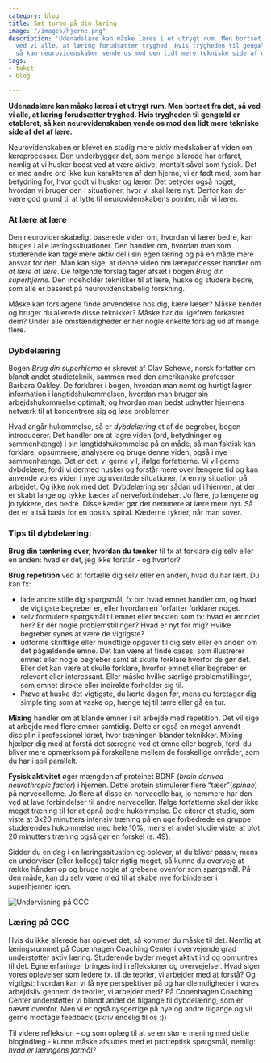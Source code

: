 ```yaml
---
category: blog
title: Sæt turbo på din læring
image: "/images/hjerne.png"
description: 'Udenadslære kan måske læres i et utrygt rum. Men bortset fra det, så
  ved vi alle, at læring forudsætter tryghed. Hvis trygheden til gengæld er etableret,
  så kan neurovidenskaben vende os mod den lidt mere tekniske side af det af lære. '
tags:
- tekst
- blog

---
```

**Udenadslære kan måske læres i et utrygt rum. Men bortset fra det, så ved vi alle, at læring forudsætter tryghed. Hvis trygheden til gengæld er etableret, så kan neurovidenskaben vende os mod den lidt mere tekniske side af det af lære.**

Neurovidenskaben er blevet en stadig mere aktiv medskaber af viden om læreprocesser. Den underbygger det, som mange allerede har erfaret, nemlig at vi husker bedst ved at være aktive, mentalt såvel som fysisk. Det er med andre ord ikke kun karakteren af den hjerne, vi er født med, som har betydning for, hvor godt vi husker og lærer. Det betyder også noget, hvordan vi bruger den i situationer, hvor vi skal lære nyt. Derfor kan der være god grund til at lytte til neurovidenskabens pointer, når vi lærer.

### At lære at lære

Den neurovidenskabeligt baserede viden om, hvordan vi lærer bedre, kan bruges i alle læringssituationer. Den handler om, hvordan man som studerende kan tage mere aktiv del i sin egen læring og på en måde mere ansvar for den. Man kan sige, at denne viden om læreprocesser handler om _at lære at lære_. De følgende forslag tager afsæt i bogen _Brug din superhjerne._ Den indeholder teknikker til at lære, huske og studere bedre, som alle er baseret på neurovidenskabelig forskning.

Måske kan forslagene finde anvendelse hos dig, kære læser? Måske kender og bruger du allerede disse teknikker? Måske har du ligefrem forkastet dem? Under alle omstændigheder er her nogle enkelte forslag ud af mange flere.

### Dybdelæring

Bogen _Brug din superhjerne_ er skrevet af Olav Schewe, norsk forfatter om blandt andet studieteknik, sammen med den amerikanske professor Barbara Oakley. De forklarer i bogen, hvordan man nemt og hurtigt lagrer information i langtidshukommelsen, hvordan man bruger sin arbejdshukommelse optimalt, og hvordan man bedst udnytter hjernens netværk til at koncentrere sig og løse problemer.

Hvad angår hukommelse, så er _dybdelæring_ et af de begreber, bogen introducerer. Det handler om at lagre viden (ord, betydninger og sammenhænge) i sin langtidshukommelse på en måde, så man faktisk kan forklare, opsummere, analysere og bruge denne viden, også i nye sammenhænge. Det er det, vi gerne vil, ifølge forfatterne. Vi vil gerne dybdelære, fordi vi dermed husker og forstår mere over længere tid og kan anvende vores viden i nye og uventede situationer, fx en ny situation på arbejdet. Og ikke nok med det. Dybdelæring ser sådan ud i hjernen, at der er skabt lange og tykke kæder af nerveforbindelser. Jo flere, jo længere og jo tykkere, des bedre. Disse kæder gør det nemmere at lære mere nyt. Så der er altså basis for en positiv spiral. Kæderne tykner, når man sover.

### Tips til dybdelæring:

**Brug din tænkning** **over, hvordan du tænker** til fx at forklare dig selv eller en anden: hvad er det, jeg ikke forstår - og hvorfor?

**Brug repetition** ved at fortælle dig selv eller en anden, hvad du har lært. Du kan fx:

* lade andre stille dig spørgsmål, fx om hvad emnet handler om, og hvad de vigtigste begreber er, eller hvordan en forfatter forklarer noget.
* selv formulere spørgsmål til emnet eller teksten som fx: hvad er ærindet her? Er der nogle problemstillinger? Hvad er nyt for mig? Hvilke begreber synes at være de vigtigste?
* udforme skriftlige eller mundtlige opgaver til dig selv eller en anden om det pågældende emne. Det kan være at finde cases, som illustrerer emnet eller nogle begreber samt at skulle forklare hvorfor de gør det. Eller det kan være at skulle forklare, hvorfor emnet eller begreber er relevant eller interessant. Eller måske hvilke særlige problemstillinger, som emnet direkte eller indirekte forholder sig til.
* Prøve at huske det vigtigste, du lærte dagen før, mens du foretager dig simple ting som at vaske op, hænge tøj til tørre eller gå en tur.

**Mixing** handler om at blande emner i sit arbejde med repetition. Det vil sige at arbejde med flere emner samtidig. Dette er også en meget anvendt disciplin i professionel idræt, hvor træningen blander teknikker. Mixing hjælper dig med at forstå det særegne ved et emne eller begreb, fordi du bliver mere opmærksom på forskellene mellem de forskellige områder, som du har i spil parallelt.

**Fysisk aktivitet** øger mængden af proteinet BDNF (_brain derived neurothropic factor_) i hjernen. Dette protein stimulerer flere “tæer”(_spinae_) på nervecellerne. Jo flere af disse en nervecelle har, jo nemmere har den ved at lave forbindelser til andre nerveceller. Ifølge forfatterne skal der ikke meget træning til for at opnå bedre hukommelse. De citerer et studie, som viste at 3x20 minutters intensiv træning på en uge forbedrede en gruppe studerendes hukommelse med hele 10%, mens et andet studie viste, at blot 20 minutters træning også gør en forskel (s. 49).

Sidder du en dag i en læringssituation og oplever, at du bliver passiv, mens en underviser (eller kollega) taler rigtig meget, så kunne du overveje at række hånden op og bruge nogle af grebene ovenfor som spørgsmål. På den måde, kan du selv være med til at skabe nye forbindelser i superhjernen igen.

![Undervisning på CCC](/images/events/events.jpg "Undervisning på CCC")

### Læring på CCC

Hvis du ikke allerede har oplevet det, så kommer du måske til det. Nemlig at læringsrummet på Copenhagen Coaching Center i overvejende grad understøtter aktiv læring. Studerende byder meget aktivt ind og opmuntres til det. Egne erfaringer bringes ind i refleksioner og overvejelser. Hvad siger vores oplevelser som ledere fx. til de teorier, vi arbejder med at forstå? Og vigtigst: hvordan kan vi få nye perspektiver på og handlemuligheder i vores arbejdsliv gennem de teorier, vi arbejder med? På Copenhagen Coaching Center understøtter vi blandt andet de tilgange til dybdelæring, som er nævnt ovenfor. Men vi er også nysgerrige på nye og andre tilgange og vil gerne modtage feedback (skriv endelig til os :))

Til videre refleksion – og som oplæg til at se en større mening med dette blogindlæg - kunne måske afsluttes med et protreptisk spørgsmål, nemlig: _hvad er læringens formål?_